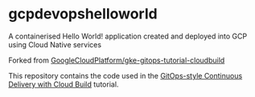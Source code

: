 # gcpdevopshelloworld
A containerised Hello World! application created and deployed into GCP using Cloud Native services

Forked from [GoogleCloudPlatform/gke-gitops-tutorial-cloudbuild](https://github.com/GoogleCloudPlatform/gke-gitops-tutorial-cloudbuild)

This repository contains the code used in the
[GitOps-style Continuous Delivery with Cloud Build](https://cloud.google.com/kubernetes-engine/docs/tutorials/gitops-cloud-build)
tutorial.
